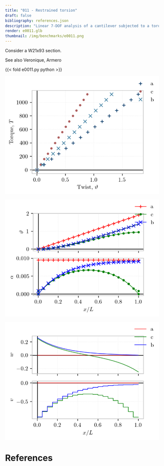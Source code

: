 ```yaml
---
title: "011 - Restrained torsion"
draft: false
bibliography: references.json
description: "Linear 7-DOF analysis of a cantilever subjected to a torque."
render: e0011.glb
thumbnail: /img/benchmarks/e0011.png
---
```


Consider a W21x93 section.

See also Veronique, Armero

{{< fold e0011.py python >}}

![](img/e0011.png)

![](img/e0011-kinematics.png)

![](img/e0011-resultants.png)

# References

<div id="bibliography-list"></div>


